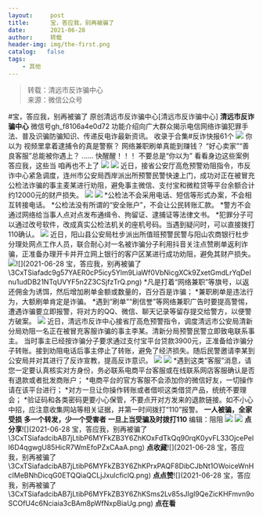 ```yaml
---
layout:     post
title:      宝，答应我，别再被骗了
date:       2021-06-28
author:     转载
header-img: img/the-first.png
catalog:   false
tags:
    - 其他
---
```


<blockquote><p>转载：清远市反诈骗中心<br>
来源：微信公众号</p></blockquote>

#宝，答应我，别再被骗了
原创清远市反诈骗中心[清远市反诈骗中心]
**清远市反诈骗中心**
微信号gh_f8106a4e0d72
功能介绍向广大群众揭示电信网络诈骗犯罪手法、普及识骗防骗知识、传递反电诈最新资讯。
收录于合集#反诈快报61个
![]({{site.baseurl}}/postimg/3CxTSiafadcic5zyXUfbXLUClzlpaoknCpV4bErPg2kuuS97hoJJbNCtFOVZ9X0j5W26HDaregC5kibiaLGl8CPr9A.gif)
你以为
视频里拿着逮捕令的真是警察？
网络兼职刷单真能到赚钱？
“好心卖家”“善良客服”总能被你遇上？
......
快醒醒！！！
不要总是“你以为”
看看身边这些案例
答应我，这些当
咱再也不上了
![]({{site.baseurl}}/postimg/3CxTSiafadcibAB7jLtibP6MYFkZB3Y6ZhKQic0C7PvmFsK6O8U3QhVXD5Y5SibFGeSzrsKz1rib9g0pJEoQYm56O2BA.gif)
![]({{site.baseurl}}/postimg/3CxTSiafadcibAB7jLtibP6MYFkZB3Y6ZhKDe1nMYVoLtHtQtA18Jo2Nd9pBAlPbkWOQh96R8ZCJw1lloofeCqlsA.png)
近日，接省公安厅高危预警劝阻指令，市反诈中心紧急调度，连州市公安局西岸派出所预警民警快速上门，成功对正在被冒充公检法诈骗的事主麦某进行劝阻，避免事主微信、支付宝和微粒贷等平台余额合计约12000元的财产损失。
![]({{site.baseurl}}/postimg/3CxTSiafadcibAB7jLtibP6MYFkZB3Y6ZhKd9ngRaiaw4yKQ5l7nuLSBluh2kKDxCWmfkRjw3icvJJ3hbvXATibwrdGg.jpeg)
![]({{site.baseurl}}/postimg/3CxTSiafadc9g57YAER0cP5icy5Ylm9LiaWf0VbNicgXCk9ZxetGmdLrYqDeInu1udDB21NTqUVYF5n2Z3CSjfzTrQ.png)
*公检法不会采用电话、短信等形式办案，不会相互转接电话。
*公检法没有所谓的“安全账户”，不会让公民转账汇款。
*警方不会通过网络给当事人点对点发布通缉令、拘留证、逮捕证等法律文书。
*犯罪分子可以通过改号软件，改成真实公检法机关的座机号码。当遇到疑问时，可以直接拨打110确认。
![]({{site.baseurl}}/postimg/3CxTSiafadcibAB7jLtibP6MYFkZB3Y6ZhKKa100LB6kicVqQtoJniad8ibuvShQ8JNrrdtO28rJqJXrlScSYfFGlCxQ.png)
近日，阳山县公安局杜步派出所值班预警民警与阳山农商银行杜步分理处网点工作人员，联合耐心对一名被诈骗分子利用抖音关注点赞刷单返利诈骗，正准备办理开卡并开立网上银行的客户区某进行成功劝阻，避免其财产损失。
![]({{site.baseurl}}/postimg/3CxTSiafadcibAB7jLtibP6MYFkZB3Y6ZhKkjJUibOWSw6zH9NyjvGFub5CXqicdWvjDyEJuiccS1nsU0fAicnXZksKNw.jpeg)![](2021-06-28
宝，答应我，别再被骗了\\3CxTSiafadc9g57YAER0cP5icy5Ylm9LiaWf0VbNicgXCk9ZxetGmdLrYqDeInu1udDB21NTqUVYF5n2Z3CSjfzTrQ.png)
*凡是打着“网络兼职”等旗号，以返还佣金为诱饵，然后增加刷单金额或数量的，百分百是诈骗；
*兼职刷单是违法行为，大额刷单肯定是诈骗。
*遇到“刷单”“刷信誉”等网络兼职广告时要提高警惕，遭遇诈骗要立即报警，将对方的QQ、微信、聊天记录等留存提交给警方，以便警方破案。
![]({{site.baseurl}}/postimg/3CxTSiafadcibAB7jLtibP6MYFkZB3Y6ZhKx4Qkvt47JSB4srftM5UicRLKicITFoWEHwn1gxEXW4Wufc7PeaHBDS4g.png)
近日，清远市反诈中心接省厅高危预警指令，调度清远市公安局清新分局劝阻一名正在被冒充客服诈骗的事主李某。清新分局预警民警立即致电联系事主。
当时事主已经按诈骗分子要求通过支付宝平台贷款3900元，正准备给诈骗分子转账。接到劝阻电话后事主停止了转账，避免了经济损失。随后民警邀请李某到公安局并对其进行了反诈宣教，提高反诈意识。
![]({{site.baseurl}}/postimg/3CxTSiafadcibAB7jLtibP6MYFkZB3Y6ZhKmbwAeEUtiatGsIicMPiaGzwfF97ZZHdLv3HDuS1iamWRHjMe97EZT1qL3Q.jpeg)
![]({{site.baseurl}}/postimg/3CxTSiafadc9g57YAER0cP5icy5Ylm9LiaWf0VbNicgXCk9ZxetGmdLrYqDeInu1udDB21NTqUVYF5n2Z3CSjfzTrQ.png)
*遇到这类“客服”消息，请您一定要认真核实对方身份，务必联系电商平台客服或在线联系网店客服确认是否有退款或者批发商账户；
*电商平台的官方客服不会添加你的微信好友，一切操作请在该平台进行；
*对方一旦让你操作转账或者借呗这类借贷产品，统统不要理会；
*验证码和各类密码更要小心保管，不要点开对方发来的退款链接。如不小心中招，应注意收集网站等相关证据，并第一时间拨打“110”报警。
**一人被骗，全家受损**
**多一个转发，少一个受害者**
**一旦上当受骗及时拨打110**
编辑：阻阻
![]({{site.baseurl}}/postimg/3CxTSiafadcic5zyXUfbXLUClzlpaoknCpErldQhhamfG7KH1qHGrr3icT9iaAoE1B4noSO7EewO2k8fys5pMuaoog.gif)
![]({{site.baseurl}}/postimg/3CxTSiafadcibAB7jLtibP6MYFkZB3Y6ZhKuGmzibJFylgxT51fPaksIGnbppAayykIEwRbibE7qjQkV4xPMvgedfzQ.png)
**点分享**![](2021-06-28
宝，答应我，别再被骗了\\3CxTSiafadcibAB7jLtibP6MYFkZB3Y6ZhKOxFdTkQq90rqK0yvFL33OjcePelI6D4qgwgU85HicR7WmEfoPZxCAaA.png)
**点收藏**![](2021-06-28
宝，答应我，别再被骗了\\3CxTSiafadcibAB7jLtibP6MYFkZB3Y6ZhKPrxPAQF8DibCJbNt1OWoiceWnHcIMeBNhDicqG0ETQQiaQCLjJxulcficlQ.png)
**点点赞**![](2021-06-28
宝，答应我，别再被骗了\\3CxTSiafadcibAB7jLtibP6MYFkZB3Y6ZhKSms2Lv85sJIgl9QeZicKHFmvn9oSCOfU4c6Nciaia3cBAm8pWfNxpBiaUg.png)
**点在看**
